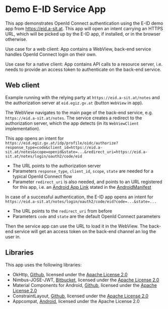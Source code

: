 # Demo E-ID Service App

This app demonstrates OpenId Connect authentication using the E-ID demo app from <https://eid.a-sit.at>. This app will open an intent carrying an HTTPS URL, which will be picked up by the E-ID app, if installed, or in the browser otherwise.

Use case for a web client: App contains a WebView, back-end service handles OpenId Connect login on their own.

Use case for a native client: App contains API calls to a resource server, i.e. needs to provide an access token to authenticate on the back-end service.

## Web client

Example running with the relying party at `https://eid.a-sit.at/notes` and the authorization server at `eid.egiz.gv.at` (button `WebView` in app).

The WebView navigates to the main page of the back-end service, e.g. `https://eid.a-sit.at/notes`. The service creates a redirect to the authorization server, which the app detects (in its `WebViewClient` implementation).

This app opens an intent for `https://eid.egiz.gv.at/idp/profile/oidc/authorize?response_type=code&client_id=https://eid.a-sit.at/notes&scope=openid&state=...&redirect_uri=https://eid.a-sit.at/notes/login/oauth2/code/eid`
 - The URL points to the authorization server
 - Parameters `response_type`, `client_id`, `scope`, `state` are needed for a typical OpenId Connect flow
 - Parameter `redirect_uri` is also needed, and points to an URL registered for this app, i.e. an [Android App Link](https://developer.android.com/training/app-links) stated in the [AndroidManifest](./app/src/main/AndroidManifest.xml)
 
In case of a successful authentication, the E-ID app opens an intent for `https://eid.a-sit.at/notes/login/oauth2/code/eid?code=...&state=...`
 - The URL points to the `redirect_uri` from before
 - Parameters `code` and `state` are the default OpenId Connect parameters

Then the service app can use the URL to load it in the WebView. The back-end service will get an access token on the back-end channel an log the user in. 

## Libraries

This app uses the following libraries:
 - OkHttp, [Github](https://github.com/square/okhttp), licensed under the [Apache License 2.0](https://github.com/square/okhttp/blob/master/LICENSE.txt)
 - Nimbus-JOSE-JWT, [Bitbucket](https://bitbucket.org/connect2id/nimbus-jose-jwt/src/master/), licensed under the [Apache License 2.0](https://bitbucket.org/connect2id/nimbus-jose-jwt/src/master/LICENSE.txt)
 - Material Components for Android, [Github](https://github.com/material-components/material-components-android), licensed under the [Apache License 2.0](https://github.com/material-components/material-components-android/blob/master/LICENSE)
 - ConstraintLayout, [Github](https://github.com/androidx/constraintlayout), licensed under the [Apache License 2.0](https://github.com/androidx/constraintlayout/blob/main/LICENSE)
 - Appcompat, [Android](https://developer.android.com/jetpack/androidx/releases/appcompat), licensed under the Apache License 2.0
